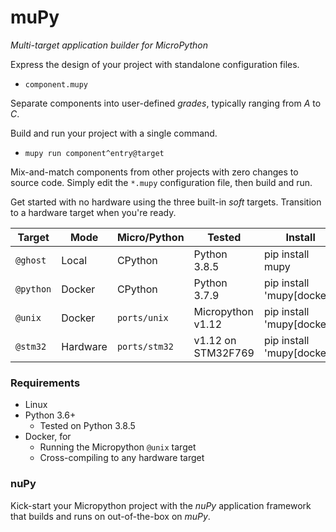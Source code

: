 # muPy
_Multi-target application builder for MicroPython_

Express the design of your project with standalone configuration files.

* `component.mupy`

Separate components into user-defined _grades_, typically ranging from
_A_ to _C_.

Build and run your project with a single command.
* `mupy run component^entry@target`

Mix-and-match components from other projects with zero changes to source
code. Simply edit the `*.mupy` configuration file, then build and run.

Get started with no hardware using the three built-in _soft_ targets.
Transition to a hardware target when you're ready.

Target | Mode | Micro/Python | Tested | Install
-- | -- | -- | -- | --
`@ghost` | Local | CPython| Python 3.8.5 | pip install mupy
`@python` | Docker | CPython | Python 3.7.9 | pip install 'mupy[docker]'
`@unix` | Docker | `ports/unix` | Micropython v1.12 | pip install 'mupy[docker]'
`@stm32` | Hardware | `ports/stm32` | v1.12 on STM32F769 | pip install 'mupy[docker]'

### Requirements

* Linux
* Python 3.6+
  * Tested on Python 3.8.5
* Docker, for
  * Running the Micropython `@unix` target
  * Cross-compiling to any hardware target

### nuPy

Kick-start your Micropython project with the _nuPy_ application
framework that builds and runs on out-of-the-box on _muPy_.
